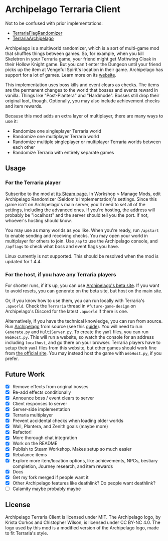 # Archipelago Terraria Client

Not to be confused with prior implementations:

* [TerrariaFlagRandomizer](https://github.com/Cronus-waters/TerrariaFlagRandomizer)
* [TerrariaArchipelago](https://github.com/Whoneedspacee/TerrariaArchipelago)

Archipelago is a multiworld randomizer, which is a sort of multi-game mod that shuffles things
between games. So, for example, when you kill Skeletron in your Terraria game, your friend
might get Mothwing Cloak in their Hollow Knight game. But you can't enter the Dungeon
until your friend picks up the item at Vengeful Spirit's location in their game. Archipelago
has support for a lot of games. Learn more on its [website](https://archipelago.gg/).

This implementation uses boss kills and event clears as checks. The items are the permanent
changes to the world that bosses and events reward in vanilla. Things like "Post-Plantera" and
"Hardmode". Bosses still drop their original loot, though. Optionally, you may also include
achievement checks and item rewards.

Because this mod adds an extra layer of multiplayer, there are many ways to use it:
* Randomize one singleplayer Terraria world
* Randomize one multiplayer Terraria world
* Randomize multiple singleplayer or multiplayer Terraria worlds between each other
* Randomize Terraria with entirely separate games

## Usage

### For the Terraria player

Subscribe to the mod at
[its Steam page](https://steamcommunity.com/sharedfiles/filedetails/?id=2922217554). In Workshop >
Manage Mods, edit Archipelago Randomizer (Seldom's Implementation)'s settings. Since this game
isn't on Archipelago's main server, you'll need to set all of the settings, including the advanced
ones. If you're hosting, the address will probably be "localhost" and the server should tell you
the port. If not, whoever's hosting should know.

You may use as many worlds as you like. When you're ready, run `/apstart` to enable sending
and receiving checks. You may open your world in multiplayer for others to join. Use `/ap` to use
the Archipelago console, and `/apflags` to check what boss and event flags you have.

Linux currently is not supported. This should be resolved when the mod is updated for 1.4.4.

### For the host, if you have any Terraria players

For shorter runs, if it's up, you can use
[Archipelago's beta site](http://archipelago.gg:24242/). If you want to avoid resets, you can
generate on the beta site, but host on the main site.

Or, if you know how to use them, you can run locally with Terraria's `.apworld`. Check the
`Terraria` thread in `#future-game-design` on Archipelago's Discord for the latest `.apworld` if
there is one.

Alternatively, if you have the technical knowledge, you can run from source. Run
[Archipelago](https://github.com/ArchipelagoMW/Archipelago) from source (see this
[guide](https://github.com/ArchipelagoMW/Archipelago/blob/main/docs/running%20from%20source.md)).
You will need to run `Generate.py` and `MultiServer.py`. To create the `yaml` files, you can run
`WebHost.py`. This will run a website, so watch the console for an address including `localhost`,
and go there on your browser. Terraria players have to setup their `yaml` files from this website,
but other games should work fine from [the official site](https://archipelago.gg/). You may instead
host the game with `WebHost.py`, if you prefer.

## Future Work

- [X] Remove effects from original bosses
- [X] Re-add effects conditionally
- [X] Announce boss / event clears to server
- [X] Client responses to server
- [X] Server-side implementation
- [X] Terraria multiplayer
- [X] Prevent accidental checks when loading older worlds
- [X] Wall, Plantera, and Zenith goals (maybe more)
- [X] Refactor!
- [X] More thorough chat integration
- [X] Work on the README
- [X] Publish to Steam Workshop. Makes setup so much easier
- [X] Rebalance items
- [X] Explore more item/location options, like achievements, NPCs, bestiary completion, Journey
research, and item rewards
- [X] Docs
- [X] Get my fork merged if people want it
- [X] Other Archipelago features like deathlink? Do people want deathlink?
- [ ] Calamity maybe probably maybe

## License

Archipelago Terraria Client is licensed under MIT. The Archipelago logo, by Krista Corkos
and Chistopher Wilson, is licensed under CC BY-NC 4.0. The logo used by this mod is a modified
version of the Archipelago logo, made to fit Terraria's style.

